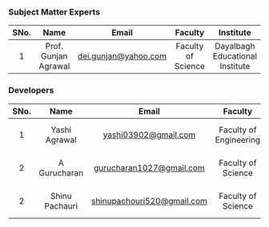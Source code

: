 
### Subject Matter Experts
| SNo. | Name | Email | Faculty | Institute  |
| :---: | :---: | :---: | :---: | :---: |
| 1 | Prof. Gunjan Agrawal | dei.gunjan@yahoo.com | Faculty of Science | Dayalbagh Educational Institute |

### Developers
| SNo. | Name | Email | Faculty | Institute |
| :---: | :---: | :---: | :---: | :---: |
| 1 | Yashi Agrawal | yashi03902@gmail.com | Faculty of Engineering | Dayalbagh Educational Institute |
| 2 | A Gurucharan| gurucharan1027@gmail.com | Faculty of Science | Dayalbagh Educational Institute |
| 2 | Shinu Pachauri | shinupachouri520@gmail.com | Faculty of Science | Dayalbagh Educational Institute |
